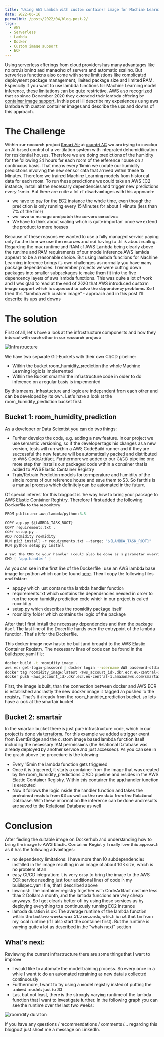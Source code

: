 ```yaml
---
title: 'Using AWS Lambda with custom container image for Machine Learning inference'
date: 2022-06-16
permalink: /posts/2022/04/blog-post-2/
tags:
  - AWS
  - Serverless
  - Lambda
  - Docker
  - Custom image support
  - ECR
---
```


Using serverless offerings from cloud providers has many advantages like no provisioning and managing of servers and automatic scaling. But serverless functions also come with some limitiations like complicated deployment package management, limited package size and limited RAM. Especially if you want to use lambda functions for Machine Learning model inference, these limitations can be quite restrictive. [AWS](https://aws.amazon.com/de/) also recognized that so since December 2020 they extended their lambda offering by [container image support](https://aws.amazon.com/de/blogs/aws/new-for-aws-lambda-container-image-support/). In this post I'll describe my experiences using aws lambda with custom container images and describe the ups and downs of this approach.


The Challenge
======
Within our research project [Smart Air](https://www.esentri.com/smart-air-intelligente-system-behaglichkeit-haus/) at [esentri AG](www.esentri.com) we are trying to develop an AI based control of a ventilation system with integrated dehumidification for residential houses. Therefore we are doing predictions of the humidity for the following 24 hours for each room of the reference house on a continuous basis. That means every 15min we update our humidity predictions involving the new sensor data that arrived within these 15 Minutes. Therefore we trained Machine Learning models from historical data for each room. To run these predictions we could take an AWS EC2 instance, install all the necessary dependencies and trigger new predictions every 15min. But there are quite a lot of disadvantages with this approach:
- we have to pay for the EC2 instance the whole time, even though the prediction is only running every 15 Minutes for about 1 Minute (less than 7% of the time)
- we have to manage and patch the servers ourselves
- We have to think about scaling which is quite important once we extend the product to more houses

Because of these reasons we wanted to use a fully managed service paying only for the time we use the resorces and not having to think about scaling. Regarding the max runtime and RAM of AWS Lambda being clearly above the runtime and RAM requirements of our model inference AWS lambda appears to be a reasonable choice. But using lambda functions for Machine Learning inference brings its own challenges as normally you have many package dependencies. I remember projects we were cutting down packages into smaller subpackages to make them fit into the five dependency layers of aws lambda functions. This was quite a lot of work and I was glad to read at the end of 2020 that AWS introduced custorm image support which is supposed to solve the dependency problems.
So I tried this "lambda with custom image" - approach and in this post I'll describe its ups and downs.

The solution
======
First of all, let's have a look at the infrastructure components and how they interact with each other in our research project:

![Infrastructure](/images/post2_architecture.png)

We have two separate Git-Buckets with their own CI/CD pipeline: 
- Within the bucket room_humidity_prediction the whole Machine Learning logic is implemented
- Within the Bucket smartair the infrastructure code in order to do inference on a regular basis is implemented

By this means, infrastucture and logic are independent from each other and can be developed by its own. Let's have a look at the room_humidity_prediction bucket first. 

Bucket 1: room_humidity_prediction
------
As a developer or Data Scientist you can do two things:
- Further develop the code, e.g. adding a new feature. In our project we use semantic versioning, so if the developer tags his changes as a new version, tests will run within a AWS CodeBuild runner and if they are successful the new feature will be automatically packed and distributed to AWS CodeArtifact. Furthermore we added to our CI/CD pipeline one more step that installs our packaged code within a container that is added to AWS Elastic Container Registry
- Train/Retrain Prediction models for termperature and humidity of the single rooms of our reference house and save them to S3. So far this is a manual process which definitely can be automated in the future.

Of special interest for this blogpost is the way how to bring your package to AWS Elastic Container Registry. Therefore I first added the following Dockerfile to the repository:
```go
FROM public.ecr.aws/lambda/python:3.8

COPY app.py ${LAMBDA_TASK_ROOT}
COPY requirements.txt .
COPY setup.py .
ADD roomidity roomidity
RUN pip3 install -r requirements.txt --target "${LAMBDA_TASK_ROOT}"
RUN python setup.py install

# Set the CMD to your handler (could also be done as a parameter override outside of the Dockerfile)
CMD [ "app.handler" ]
```
As you can see in the first line of the Dockerfile I use an AWS lambda base image for python which can be found [here](https://hub.docker.com/r/amazon/aws-lambda-python). Then I copy the following files and folder:
- app.py which just contains tha lambda handler function
- requirements.txt which contains the dependencies needed in order to run the room humidity prediction code which in our project is called roomidity
- setup.py which describes the roomidity package itself
- roomidity folder which contains the logic of the package

After that I first install the necessary dependencies and then the package itsef.
The last line of the Docerfile hands over the entrypoint of the lambda function. That's it for the Dockerfile.

This docker image now has to be built and brought to the AWS Elastic Container Registry. The necessary lines of code can be found in the buildspec.yaml file:

```bash
docker build -t roomidity_image .
aws ecr get-login-password | docker login --username AWS password-stdin <aws_account_id>.dkr.ecr.<region>.amazonaws.com
docker tag roomidity_image:latest <aws_account_id>.dkr.ecr.eu-central-1.amazonaws.com/smartair:latest
docker push <aws_account_id>.dkr.ecr.eu-central-1.amazonaws.com/smartair:latest
```
First, the image is built, than the connection between docker and AWS ECR is established and lastly the new docker image is tagged an pushed to the registry. That's it already from the room_hunidity_prediction bucket, so lets have a look at the smartair bucket

Bucket 2: smartair
------

In the smartair bucket there is just pure infrastructure code, which in our project is done via [terraform](https://www.terraform.io/). For this example we added a trigger event from EventBridge and the custom image based lambda function itself including the necessary IAM permissions (the Relational Database was already deployed by another service and just accessed).
As you can see in the graph above the procedure is the folowing:
- Every 15min the lambda function gets triggered
- Once it is triggered, it starts a container from the image that was created by the room_humidity_predictions CI/CD pipeline and resides in the AWS Elastic Container Registry. Within this container the app.handler function is executed
- Now it follows the logic inside the handler function and takes the pretrained models from S3 as well as the raw data from the Relational Database. With these information the inference can be done and results are saved to the Relational Database as well


Conclusion
======
After finding the suitable image on Dockerhub and understanding how to bring the image to AWS Elastic Container Registry I really love this approach as it has the following advantages:
- no dependency limitations: I have more than 10 subdependencies installed in the image resulting in an image of about 1GB size, which is no problem at all
- easy CI/CD integration: It is very easy to bring the image to the AWS ECR service needing just four additional lines of code in my buidlspec.yaml file, that I described above
- low cost: The container registry together with CodeArtifact cost me less than 2 Dollars a month, and the lambda functions are very cheap anyways. So I get clearly better off by using these services as by deploying everything to a continuously running EC2 instance
- lambda duration is ok: The average runtime of the lambda function within the last two weeks was 51.5 seconds, which is not that far from my local runtime (if I also start the container first). But the runtime is varying quite a lot as described in the "whats next" section
 

What's next:
------
Reviewing the current infrastructure there are some things that I want to improve
- I would like to automate the model training process. So every once in a while I want to do an automated retraining as new data is collected continuously
- Furthermore, I want to try using a model registry insted of putting the trained models just to S3
- Last but not least, there is the strongly varying runtime of the lambda function that I want to investigate further. In the following graph you can see the runtime over the last two weeks:

![roomidity duration](/images/post2_roomidityDuration.png)


If you have any questions / recommendations / comments /… regarding this blogpost just shoot me a message on LinkedIn.